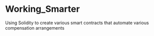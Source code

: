 # Working_Smarter
Using Solidity to create various smart contracts that automate various compensation arrangements
